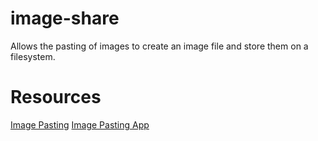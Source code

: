 # image-share
Allows the pasting of images to create an image file and store them on a filesystem.

# Resources
[Image Pasting](https://gist.github.com/dusanmarsa/2ca9f1df36e14864328a2bb0b353332e)
[Image Pasting App](https://github.com/martindrapeau/image-clipboard)
